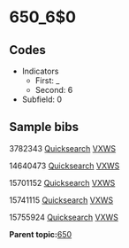 # 650\_6$0

## Codes

-   Indicators
    -   First: \_
    -   Second: 6
-   Subfield: 0

## Sample bibs

3782343 [Quicksearch](https://search.library.yale.edu/catalog/3782343) [VXWS](http://prodorbis.library.yale.edu:7014/vxws/GetHoldingsService?bibId=3782343)

14640473 [Quicksearch](https://search.library.yale.edu/catalog/14640473) [VXWS](http://prodorbis.library.yale.edu:7014/vxws/GetHoldingsService?bibId=14640473)

15701152 [Quicksearch](https://search.library.yale.edu/catalog/15701152) [VXWS](http://prodorbis.library.yale.edu:7014/vxws/GetHoldingsService?bibId=15701152)

15741115 [Quicksearch](https://search.library.yale.edu/catalog/15741115) [VXWS](http://prodorbis.library.yale.edu:7014/vxws/GetHoldingsService?bibId=15741115)

15755924 [Quicksearch](https://search.library.yale.edu/catalog/15755924) [VXWS](http://prodorbis.library.yale.edu:7014/vxws/GetHoldingsService?bibId=15755924)

**Parent topic:**[650](../../tags/650/650.md)

